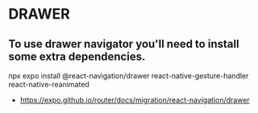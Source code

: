 # DRAWER

## To use drawer navigator you'll need to install some extra dependencies.
npx expo install @react-navigation/drawer react-native-gesture-handler react-native-reanimated

- https://expo.github.io/router/docs/migration/react-navigation/drawer
